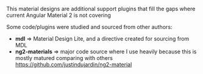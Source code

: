 This material designs are additional support plugins that fill the gaps where current Angular Material 2 is not covering

Some code/plugins were studied and sourced from other authors:

* **mdl** => Material Design Lite, and a directive created for sourcing from MDL      
* **ng2-materials** => major code source where I use heavily because this is mostly matured comparing with others
    https://github.com/justindujardin/ng2-material
    